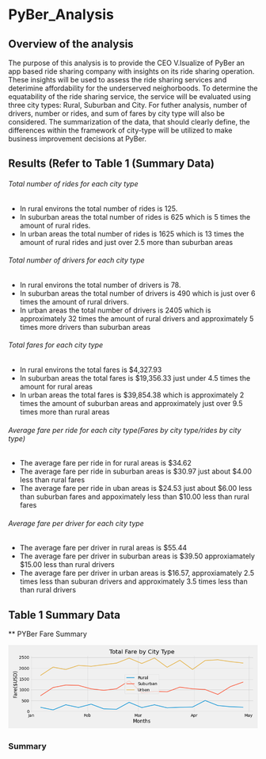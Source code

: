 # PyBer_Analysis

## Overview of the analysis 
The purpose of this analysis is to provide the CEO V.Isualize of PyBer an app based ride sharing company with insights on its ride sharing operation.  These insights will be used to assess the ride sharing services and deterimine affordability for the underserved neighorboods.  To determine the equatability of the ride sharing service, the service will be evaluated using three city types: Rural, Suburban and City.  For futher analysis, number of drivers, number or rides, and sum of fares by city type will also be considered.  The summarization of the data, that should clearly define, the differences within the framework of city-type will be utilized to make business improvement decisions at PyBer. 

## Results (Refer to Table 1 (Summary Data)
###### Total number of rides for each city type
  * In rural environs the total number of rides is 125. 
  * In suburban areas the total number of rides is 625 which is 5 times the amount of rural rides.
  * In urban areas the total number of rides is 1625 which is 13 times the amount of rural rides and just over 2.5 more than suburban areas

 ###### Total number of drivers for each city type
  * In rural environs the total number of drivers is 78. 
  * In suburban areas the total number of drivers is 490 which is just over 6 times the amount of rural drivers.
  * In urban areas the total number of drivers is 2405 which is approximately 32 times the amount of rural drivers and approximately 5 times more drivers than suburban areas

 ###### Total fares for each city type
 * In rural environs the total fares is $4,327.93
 * In suburban areas the total fares is $19,356.33 just under 4.5 times the amount for rural areas 
 * In urban areas the total fares is $39,854.38 which is approximately 2 times the amount of suburban areas and approximately just over 9.5 times more than rural areas 

 ###### Average fare per ride for each city type(Fares by city type/rides by city type)
 * The average fare per ride in for rural areas is $34.62
 * The average fare per ride in suburban areas is $30.97 just about $4.00 less than rural fares
 * The average fare per ride in uban areas is $24.53 just about $6.00 less than suburban fares and appoximately less than $10.00 less than rural fares
 
 ###### Average fare per driver for each city type
  * The average fare per driver in rural areas is $55.44
  * The average fare per driver in suburban areas is $39.50 approxiamately $15.00 less than rural drivers
  * The average fare per driver in urban areas is $16.57, approxiamately 2.5 times less than suburan drivers and approximately 3.5 times less than than rural drivers
   
 ## Table 1 Summary Data
 
  ** PYBer Fare Summary
    
  ![PyBer Fare Summary](https://github.com/wallaceportia/PyBer_Analysis/blob/main/Analysis/PyBer_fare_summary.png)

### Summary
